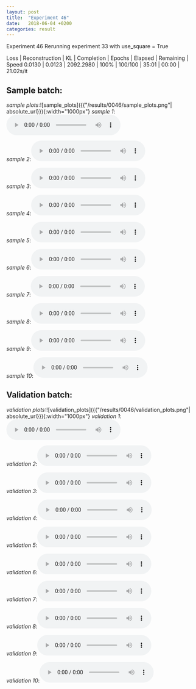 ```yaml
---
layout: post
title:  "Experiment 46"
date:   2018-06-04 +0200
categories: result
---
```

Experiment 46
Rerunning experiment 33 with use_square = True

Loss | Reconstruction | KL | Completion | Epochs | Elapsed | Remaining | Speed
0.0130 | 0.0123 | 2092.2980 | 100% | 100/100 | 35:01 | 00:00 | 21.02s/it



## **Sample batch**:
_sample plots_:![sample_plots]({{"/results/0046/sample_plots.png"| absolute_url}}){:width="1000px"}
_sample 1_:<audio src="/ResultsOverview/results/0046/sample_1.wav" controls preload></audio>

_sample 2_:<audio src="/ResultsOverview/results/0046/sample_2.wav" controls preload></audio>

_sample 3_:<audio src="/ResultsOverview/results/0046/sample_3.wav" controls preload></audio>

_sample 4_:<audio src="/ResultsOverview/results/0046/sample_4.wav" controls preload></audio>

_sample 5_:<audio src="/ResultsOverview/results/0046/sample_5.wav" controls preload></audio>

_sample 6_:<audio src="/ResultsOverview/results/0046/sample_6.wav" controls preload></audio>

_sample 7_:<audio src="/ResultsOverview/results/0046/sample_7.wav" controls preload></audio>

_sample 8_:<audio src="/ResultsOverview/results/0046/sample_8.wav" controls preload></audio>

_sample 9_:<audio src="/ResultsOverview/results/0046/sample_9.wav" controls preload></audio>

_sample 10_:<audio src="/ResultsOverview/results/0046/sample_10.wav" controls preload></audio>

## **Validation batch**:
_validation plots_:![validation_plots]({{"/results/0046/validation_plots.png"| absolute_url}}){:width="1000px"}
_validation 1_:<audio src="/ResultsOverview/results/0046/validation_1.wav" controls preload></audio>

_validation 2_:<audio src="/ResultsOverview/results/0046/validation_2.wav" controls preload></audio>

_validation 3_:<audio src="/ResultsOverview/results/0046/validation_3.wav" controls preload></audio>

_validation 4_:<audio src="/ResultsOverview/results/0046/validation_4.wav" controls preload></audio>

_validation 5_:<audio src="/ResultsOverview/results/0046/validation_5.wav" controls preload></audio>

_validation 6_:<audio src="/ResultsOverview/results/0046/validation_6.wav" controls preload></audio>

_validation 7_:<audio src="/ResultsOverview/results/0046/validation_7.wav" controls preload></audio>

_validation 8_:<audio src="/ResultsOverview/results/0046/validation_8.wav" controls preload></audio>

_validation 9_:<audio src="/ResultsOverview/results/0046/validation_9.wav" controls preload></audio>

_validation 10_:<audio src="/ResultsOverview/results/0046/validation_10.wav" controls preload></audio>
